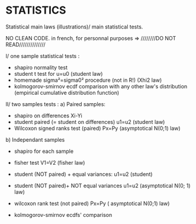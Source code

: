 # STATISTICS
Statistical main laws (illustrations)/ main statistical tests.

NO CLEAN CODE. in french, for personnal purposes => ////////DO NOT READ//////////////



I/ one sample statistical tests :
- shapiro normality test
- student t test for u=u0                         (student law)
- homemade sigma²=sigma0² procedure (not in R!)   (Xhi2 law)
- kolmogorov-smirnov ecdf comparison with any other law's distribution (empirical cumulative distribution function)  

II/ two samples tests :
a) Paired samples:
- shapiro on differences Xi-Yi
- student paired (= student on differences) u1=u2                          (student law)
- Wilcoxon signed ranks test (paired) Px=Py                                (asymptotical N(0;1) law)

b) Independant samples 
- shapiro for each sample
- fisher test V1=V2                                                         (fisher law)
- student (NOT paired) + equal variances:    u1=u2                            (student)
- student (NOT paired)+ NOT equal variances  u1=u2                           (asymptotical N(0; 1) law)
- wilcoxon rank test (not paired) Px=Py                                      ( asymptotical N(0;1) law)

- kolmogorov-smirnov ecdfs' comparison
